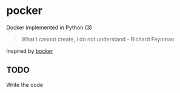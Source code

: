 # pocker
Docker implemented in Python (3)

> What I cannot create, I do not understand - Richard Feynman

Inspired by [bocker](https://github.com/p8952/bocker)

## TODO
Write the code
